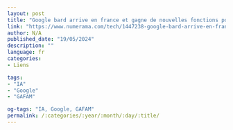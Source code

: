 ```yaml
---
layout: post
title: "Google bard arrive en france et gagne de nouvelles fonctions pour battre chatgpt"
link: "https://www.numerama.com/tech/1447238-google-bard-arrive-en-france-et-gagne-de-nouvelles-fonctions-pour-battre-chatgpt.html"
author: N/A
published_date: "19/05/2024"
description: ""
language: fr
categories:
- Liens

tags:
- "IA"
- "Google"
- "GAFAM"

og-tags: "IA, Google, GAFAM"
permalink: /:categories/:year/:month/:day/:title/
---
```

